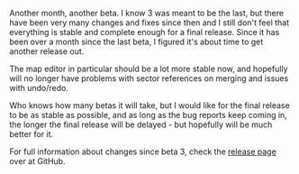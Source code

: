 Another month, another beta. I know 3 was meant to be the last, but there have been very many changes and fixes since then and I still don't feel that everything is stable and complete enough for a final release. Since it has been over a month since the last beta, I figured it's about time to get another release out.

The map editor in particular should be a lot more stable now, and hopefully will no longer have problems with sector references on merging and issues with undo/redo.

Who knows how many betas it will take, but I would like for the final release to be as stable as possible, and as long as the bug reports keep coming in, the longer the final release will be delayed - but hopefully will be much better for it.

For full information about changes since beta 3, check the [release page](https://github.com/sirjuddington/SLADE/releases/tag/3.1.0_b4) over at GitHub.